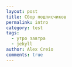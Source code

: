 ```yaml
---
layout: post
title: Сбор подписчиков
permalink: intro
category: test
tags:
  - утро завтра
  - jekyll
author: Alex Creio
comments: true
---
```

